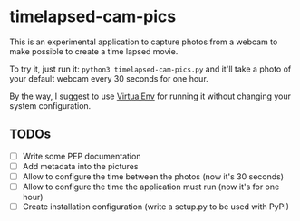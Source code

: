 # timelapsed-cam-pics

This is an experimental application to capture photos from a webcam to make possible to create a time lapsed movie.


To try it, just run it: `python3 timelapsed-cam-pics.py` and it'll take a photo of your default webcam every 30 seconds for one hour.

By the way, I suggest to use [VirtualEnv](https://virtualenv.pypa.io/) for running it without changing your system configuration.

## TODOs

- [ ] Write some PEP documentation
- [ ] Add metadata into the pictures
- [ ] Allow to configure the time between the photos (now it's 30 seconds)
- [ ] Allow to configure the time the application must run (now it's for one hour)
- [ ] Create installation configuration (write a setup.py to be used with PyPI)
